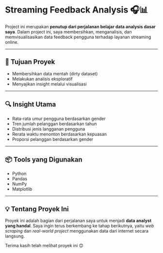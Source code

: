 # Streaming Feedback Analysis 🎧📊

Project ini merupakan **penutup dari perjalanan belajar data analysis dasar saya**. Dalam project ini, saya membersihkan, menganalisis, dan memvisualisasikan data feedback pengguna terhadap layanan streaming online.

---

## 🧠 Tujuan Proyek

- Membersihkan data mentah (dirty dataset)
- Melakukan analisis eksploratif
- Menyajikan insight melalui visualisasi

---

## 🔍 Insight Utama

- Rata-rata umur pengguna berdasarkan gender
- Tren jumlah pelanggan berdasarkan tahun
- Distribusi jenis langganan pengguna
- Rerata waktu menonton berdasarkan kepuasan
- Proporsi pelanggan berdasarkan gender

---

## 📦 Tools yang Digunakan

- Python
- Pandas
- NumPy
- Matplotlib

---

## 💡 Tentang Proyek Ini

Proyek ini adalah bagian dari perjalanan saya untuk menjadi **data analyst yang handal**. Saya ingin terus berkembang ke tahap berikutnya, yaitu *web scraping* dan *real-world project* menggunakan data dari internet secara langsung.

Terima kasih telah melihat proyek ini 😊
